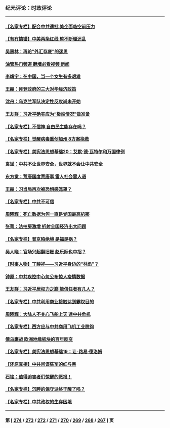 ### 纪元评论：时政评论
---
#### [【名家专栏】配合中共遭批 美企面临空前压力](../../pages/nsc1025/n14016707.md?06160330) 
#### [【有冇搞错】中美两条红线 剪不断理还乱](../../pages/nsc1025/n14016637.md?06160330) 
#### [吴惠林：再论“外汇存底”的迷思](../../pages/nsc1025/n14016684.md?06160330) 
#### [油管热门频道 翻墙必看视频 新闻](ok?06160330)
#### [李靖宇：在中国，当一个女生有多艰难](../../pages/nsc1025/n14016672.md?06160330) 
#### [王赫：拜登政府的三大对华经济政策](../../pages/nsc1025/n14016451.md?06160330) 
#### [沈舟：乌克兰军队决定性反攻尚未开始](../../pages/nsc1025/n14016323.md?06160330) 
#### [王友群：习近平确实应为“极端情况”做准备](../../pages/nsc1025/n14016235.md?06160330) 
#### [【名家专栏】不信神 自由民主能存在吗？](../../pages/nsc1025/n14014131.md?06160330) 
#### [【名家专栏】觉醒病毒重创加州 8方案挽救](../../pages/nsc1025/n14016042.md?06160330) 
#### [【名家专栏】美宪法思想基础20：艾默‧德‧瓦特尔和万国律例](../../pages/nsc1025/n14015312.md?06160330) 
#### [袁斌：中共不让世界安全，世界就不会让中共安全](../../pages/nsc1025/n14015801.md?06160330) 
#### [东方觉：荒唐国度荒唐事 雷人社会雷人语](../../pages/nsc1025/n14015668.md?06160330) 
#### [王赫：习当局再次被恐惧感笼罩？](../../pages/nsc1025/n14015509.md?06160330) 
#### [【名家专栏】中共不可信](../../pages/nsc1025/n14015311.md?06160330) 
#### [周晓辉：死亡数据为何一直是党国最高机密](../../pages/nsc1025/n14015426.md?06160330) 
#### [张菁：法拍房激增 折射全国经济出大问题](../../pages/nsc1025/n14015392.md?06160330) 
#### [【名家专栏】普京陷绝境 是福是祸？](../../pages/nsc1025/n14015313.md?06160330) 
#### [吴人晓：官场兴起翻旧账 赵乐际也中招？](../../pages/nsc1025/n14015150.md?06160330) 
#### [【时事人物】丁薛祥——习近平身边的“林彪”？](../../pages/nsc1025/n14014814.md?06160330) 
#### [钟原：中共疾控中心忽公布惊人疫情数据](../../pages/nsc1025/n14014948.md?06160330) 
#### [王友群：习近平居权力之巅 能信任者有几人？](../../pages/nsc1025/n14014882.md?06160330) 
#### [【名家专栏】中共利用商业接触达到霸权目的](../../pages/nsc1025/n14014649.md?06160330) 
#### [周晓辉：大陆人不关心飞船上天 透中共危机](../../pages/nsc1025/n14014821.md?06160330) 
#### [【名家专栏】西方应与中共商用飞机工业脱钩](../../pages/nsc1025/n14014650.md?06160330) 
#### [俄乌鏖战 欧洲地缘板块的百年剧变](../../pages/nsc1025/n14014326.md?06160330) 
#### [【名家专栏】美宪法思想基础19：让-路易‧德洛姆](../../pages/nsc1025/n14013711.md?06160330) 
#### [【还原真相】中共间谍陈军的红与黑](../../pages/nsc1025/n14014260.md?06160330) 
#### [石铭：值得迫害者们惊醒的恶报！](../../pages/nsc1025/n14014272.md?06160330) 
#### [【名家专栏】沉睡的保守派终于醒了吗？](../../pages/nsc1025/n14014126.md?06160330) 
#### [【名家专栏】中共政权的生存困境](../../pages/nsc1025/n14014123.md?06160330) 

---
#### 第 [ [274](./274.md?06160330) / [273](./273.md?06160330) / [272](./272.md?06160330) / [271](./271.md?06160330) / [270](./270.md?06160330) / [269](./269.md?06160330) / [268](./268.md?06160330) / [267](./267.md?06160330) ] 页
